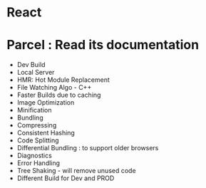
# React


# Parcel : Read its documentation

- Dev Build 
- Local Server
- HMR: Hot Module Replacement
- File Watching Algo - C++ 
- Faster Builds due to caching
- Image Optimization 
- Minification 
- Bundling
- Compressing
- Consistent Hashing 
- Code Splitting 
- Differential Bundling : to support older browsers
- Diagnostics
- Error Handling
- Tree Shaking - will remove unused code    
- Different Build for Dev and PROD 





